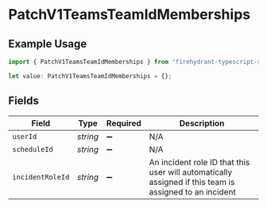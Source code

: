 # PatchV1TeamsTeamIdMemberships

## Example Usage

```typescript
import { PatchV1TeamsTeamIdMemberships } from "firehydrant-typescript-sdk/models/components";

let value: PatchV1TeamsTeamIdMemberships = {};
```

## Fields

| Field                                                                                                  | Type                                                                                                   | Required                                                                                               | Description                                                                                            |
| ------------------------------------------------------------------------------------------------------ | ------------------------------------------------------------------------------------------------------ | ------------------------------------------------------------------------------------------------------ | ------------------------------------------------------------------------------------------------------ |
| `userId`                                                                                               | *string*                                                                                               | :heavy_minus_sign:                                                                                     | N/A                                                                                                    |
| `scheduleId`                                                                                           | *string*                                                                                               | :heavy_minus_sign:                                                                                     | N/A                                                                                                    |
| `incidentRoleId`                                                                                       | *string*                                                                                               | :heavy_minus_sign:                                                                                     | An incident role ID that this user will automatically assigned if this team is assigned to an incident |